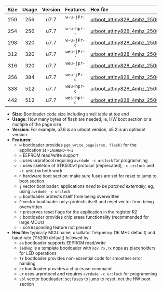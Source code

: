 |Size|Usage|Version|Features|Hex file|
|:-:|:-:|:-:|:-:|:--|
|250|256|u7.7|`w-u-jPr--`|[urboot_attiny828_4mhz_250000bps_lednop_ur_vbl.hex](https://raw.githubusercontent.com/stefanrueger/urboot.hex/main/mcus/attiny828/fcpu_4mhz/250000_bps/urboot_attiny828_4mhz_250000bps_lednop_ur_vbl.hex)|
|254|256|u7.7|`w-u-hpr--`|[urboot_attiny828_4mhz_250000bps_lednop_fr_ur.hex](https://raw.githubusercontent.com/stefanrueger/urboot.hex/main/mcus/attiny828/fcpu_4mhz/250000_bps/urboot_attiny828_4mhz_250000bps_lednop_fr_ur.hex)|
|298|320|u7.7|`w-u-jPr-c`|[urboot_attiny828_4mhz_250000bps_lednop_fr_ce_ur_vbl.hex](https://raw.githubusercontent.com/stefanrueger/urboot.hex/main/mcus/attiny828/fcpu_4mhz/250000_bps/urboot_attiny828_4mhz_250000bps_lednop_fr_ce_ur_vbl.hex)|
|312|320|u7.7|`weu-jPr--`|[urboot_attiny828_4mhz_250000bps_ee_lednop_ur_vbl.hex](https://raw.githubusercontent.com/stefanrueger/urboot.hex/main/mcus/attiny828/fcpu_4mhz/250000_bps/urboot_attiny828_4mhz_250000bps_ee_lednop_ur_vbl.hex)|
|316|320|u7.7|`weu-jpr--`|[urboot_attiny828_4mhz_250000bps_ee_lednop_fr_ur_vbl.hex](https://raw.githubusercontent.com/stefanrueger/urboot.hex/main/mcus/attiny828/fcpu_4mhz/250000_bps/urboot_attiny828_4mhz_250000bps_ee_lednop_fr_ur_vbl.hex)|
|356|384|u7.7|`weu-jPr-c`|[urboot_attiny828_4mhz_250000bps_ee_lednop_fr_ce_ur_vbl.hex](https://raw.githubusercontent.com/stefanrueger/urboot.hex/main/mcus/attiny828/fcpu_4mhz/250000_bps/urboot_attiny828_4mhz_250000bps_ee_lednop_fr_ce_ur_vbl.hex)|
|338|512|u7.7|`weu-hpr-c`|[urboot_attiny828_4mhz_250000bps_ee_lednop_fr_ce_ur.hex](https://raw.githubusercontent.com/stefanrueger/urboot.hex/main/mcus/attiny828/fcpu_4mhz/250000_bps/urboot_attiny828_4mhz_250000bps_ee_lednop_fr_ce_ur.hex)|
|442|512|u7.7|`wes-hpr-c`|[urboot_attiny828_4mhz_250000bps_ee_lednop_fr_ce.hex](https://raw.githubusercontent.com/stefanrueger/urboot.hex/main/mcus/attiny828/fcpu_4mhz/250000_bps/urboot_attiny828_4mhz_250000bps_ee_lednop_fr_ce.hex)|

- **Size:** Bootloader code size including small table at top end
- **Usage:** How many bytes of flash are needed, ie, HW boot section or a multiple of the page size
- **Version:** For example, u7.6 is an urboot version, o5.2 is an optiboot version
- **Features:**
  + `w` bootloader provides `pgm_write_page(sram, flash)` for the application at `FLASHEND-4+1`
  + `e` EEPROM read/write support
  + `u` uses urprotocol requiring `avrdude -c urclock` for programming
  + `s` uses skeleton of STK500v1 protocol (deprecated); `-c urclock` and `-c arduino` both work
  + `h` hardware boot section: make sure fuses are set for reset to jump to boot section
  + `j` vector bootloader: applications *need to be patched externally*, eg, using `avrdude -c urclock`
  + `p` bootloader protects itself from being overwritten
  + `P` vector bootloader only: protects itself and reset vector from being overwritten
  + `r` preserves reset flags for the application in the register R2
  + `c` bootloader provides chip erase functionality (recommended for large MCUs)
  + `-` corresponding feature not present
- **Hex file:** typically MCU name, oscillator frequency (16 MHz default) and baud rate (115200 default) followed by
  + `ee` bootloader supports EEPROM read/write
  + `lednop` is a template bootloader with `mov rx,rx` nops as placeholders for LED operations
  + `fr` bootloader provides non-essential code for smoother error handing
  + `ce` bootloader provides a chip erase command
  + `ur` uses urprotocol and requires `avrdude -c urclock` for programming
  + `vbl` vector bootloader: set fuses to jump to reset, not the HW boot section
